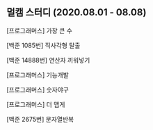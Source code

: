 ## 멀캠 스터디 (2020.08.01 - 08.08)
[프로그래머스] 가장 큰 수

[백준 1085번] 직사각형 탈출

[백준 14888번] 연산자 끼워넣기

[프로그래머스] 기능개발

[프로그래머스] 숫자야구

[프로그래머스] 더 맵게

[백준 2675번] 문자열반복
